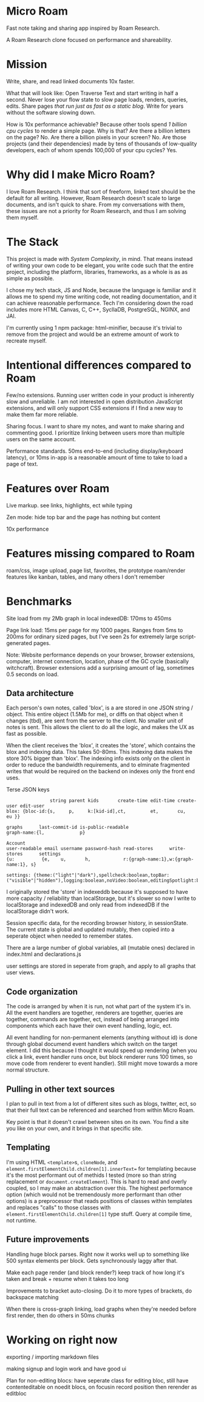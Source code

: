 # Micro Roam

Fast note taking and sharing app inspired by Roam Research.

A Roam Research clone focused on performance and shareability.



# Mission

Write, share, and read linked documents 10x faster.

What that will look like: Open Traverse Text and start writing in half a second. Never lose your flow state to slow page loads, renders, queries, edits. Share pages *that run just as fast as a static blog*. Write for years without the software slowing down.

How is 10x performance achievable? Because other tools spend *1 billion cpu cycles* to render a simple page. Why is that? Are there a billion letters on the page? No. Are there a billion pixels in your screen? No. Are those projects (and their dependencies) made by tens of thousands of low-quality developers, each of whom spends 100,000 of your cpu cycles? Yes.  

# Why did I make Micro Roam?

I love Roam Research. I think that sort of freeform, linked text should be the default for all writing. However, Roam Research doesn't scale to large documents, and isn't quick to share. From my conversations with them, these issues are not a priority for Roam Research, and thus I am solving them myself.

# The Stack

This project is made with *System Complexity*, in mind. That means instead of writing your own code to be elegant, you write code such that the entire project, including the platform, libraries, frameworks, as a whole is as as simple as possible.

I chose my tech stack, JS and Node, because the language is familiar and it allows me to spend my time writing code, not reading documentation, and it can achieve reasonable performance. Tech I'm considering down the road includes more HTML Canvas, C, C++, SycllaDB, PostgreSQL, NGINX, and JAI.

I'm currently using 1 npm package: html-minifier, because it's trivial to remove from the project and would be an extreme amount of work to recreate myself.

# Intentional differences compared to Roam

Few/no extensions. Running user written code in your product is inherently slow and unreliable. I am not interested in open distribution JavaScript extensions, and will only support CSS extensions if I find a new way to make them far more reliable.

Sharing focus. I want to share my notes, and want to make sharing and commenting good. I prioritize linking between users more than multiple users on the same account.

Performance standards. 50ms end-to-end (including display/keyboard latency), or 10ms in-app is a reasonable amount of time to take to load a page of text.

# Features over Roam

Live markup. see links, highlights, ect while typing

Zen mode: hide top bar and the page has nothing but content

10x performance

# Features missing compared to Roam

roam/css, image upload, page list, favorites, the prototype roam/render features like kanban, tables, and many others I don't remember

# Benchmarks

Site load from my 2Mb graph in local indexedDB: 170ms to 450ms

Page link load: 15ms per page for my 1000 pages. Ranges from 5ms to 200ms for ordinary sized pages, but I've seen 2s for extremely large script-generated pages.

Note: Website performance depends on your browser, browser extensions, computer, internet connection, location, phase of the GC cycle (basically witchcraft). Browser extensions add a surprising amount of lag, sometimes 0.5 seconds on load.

## Data architecture

Each person's own notes, called 'blox', is a are stored in one JSON string / object. This entire object (1.5Mb for me), or diffs on that object when it changes (tbd), are sent from the server to the client. No smaller unit of notes is sent. This allows the client to do all the logic, and makes the UX as fast as possible.

When the client receives the 'blox', it creates the 'store', which contains the blox and indexing data. This takes 50-80ms. This indexing data makes the store 30% bigger than 'blox'. The indexing info exists only on the client in order to reduce the bandwidth requirements, and to elminate fragmented writes that would be required on the backend on indexes only the front end uses.

Terse JSON keys
```
                string parent kids       create-time edit-time create-user edit-user
blox: {bloc-id:{s,     p,     k:[kid-id],ct,         et,       cu,         eu }}

graphs      last-commit-id is-public-readable
graph-name:{l,             p}

Account
user-readable email username password-hash read-stores      write-stores      settings
{u:          {e,    u,       h,            r:{graph-name:1},w:{graph-name:1}, s}

settings: {theme:("light"|"dark"),spellcheck:boolean,topBar:("visible"|"hidden"),logging:boolean,noVideo:boolean,editingSpotlight:boolean}
```

I originally stored the 'store' in indexeddb because it's supposed to have more capacity / reliability than localStorage, but it's slower so now I write to localStorage and indexedDB and only read from indexedDB if the localStorage didn't work.

Session specific data, for the recording browser history, in sessionState. The current state is global and updated mutably, then copied into a seperate object when needed to remember states.

There are a large number of global variables, all (mutable ones) declared in index.html and declarations.js

user settings are stored in seperate from graph, and apply to all graphs that user views.

## Code organization

The code is arranged by when it is run, not what part of the system it's in. All the event handlers are together, renderers are together, queries are together, commands are together, ect, instead of being arranged into components which each have their own event handling, logic, ect. 

All event handling for non-permanent elements (anything without id) is done through global documend event handlers which switch on the target element. I did this because I thought it would speed up rendering (when you click a link, event handler runs once, but block renderer runs 100 times, so move code from renderer to event handler). Still might move towards a more normal structure.

## Pulling in other text sources

I plan to pull in text from a lot of different sites such as blogs, twitter, ect, so that their full text can be referenced and searched from within Micro Roam.

Key point is that it doesn't crawl between sites on its own. You find a site you like on your own, and it brings in that specific site.

## Templating

I'm using HTML `<template>`s, `cloneNode`, and `element.firstElementChild.children[1].innerText=` for templating because it's the most performant out of methids I tested (more so than string replacement or `document.createElement`). This is hard to read and overly coupled, so I may make an abstraction over this. The highest performance option (which would not be tremendously more performant than other options) is a preprocessor that reads positions of classes within templates and replaces "calls" to those classes with `element.firstElementChild.children[1]` type stuff. Query at compile time, not runtime.

## Future improvements

Handling huge block parses. Right now it works well up to something like 500 syntax elements per block. Gets synchronously laggy after that.

Make each page render (and block render?) keep track of how long it's taken and break + resume when it takes too long

Improvements to bracket auto-closing. Do it to more types of brackets, do backspace matching

When there is cross-graph linking, load graphs when they're needed before first render, then do others in 50ms chunks

# Working on right now

exporting / importing markdown files

making signup and login work and have good ui

Plan for non-editing blocs: have seperate class for editing bloc, still have contenteditable on noedit blocs, on focusin record position then rerender as editbloc